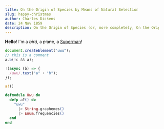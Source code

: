 ```yaml
---
title: On the Origin of Species by Means of Natural Selection
slug: happy-christmas
author: Charles Dickens
date: 24 Nov 1859
description: On the Origin of Species (or, more completely, On the Origin of Species by Means of Natural Selection, or the Preservation of Favoured Races in the Struggle for Life), published on 24 November 1859, is a work of scientific literature by Charles Darwin that is considered to be the foundation of evolutionary biology.
---
```


**Hello**! I'm a _bird_, a ~~plane~~, a <u>Superman</u>!

```js
document.createElement("uwu");
// this is a comment
a.b(!c && a);

!(async (b) => {
  /uwu/.test("a" + "b");
});
```

```rs
a!()
```

```elixir
defmodule Uwu do
  defp a?() do
    "uwu"
      |> String.graphemes()
      |> Enum.frequencies()
  end
end
```
